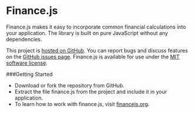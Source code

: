 Finance.js
==========

Finance.js makes it easy to incorporate common financial calculations into your application. The library is built on pure JavaScript without any dependencies.

This project is [hosted on GitHub](https://github.com/essamjoubori/finance.js). You can report bugs and discuss features on the [GitHub issues page](https://github.com/essamjoubori/finance.js/issues). Finance.js is available for use under the [MIT software license](https://github.com/essamjoubori/finance.js/blob/master/LICENSE.md).

###Getting Started

- Download or fork the repository from GitHub.
- Extract the file finance.js from the project and include it in your application.
- To learn how to work with finance.js, visit [financejs.org](http://financejs.org).


